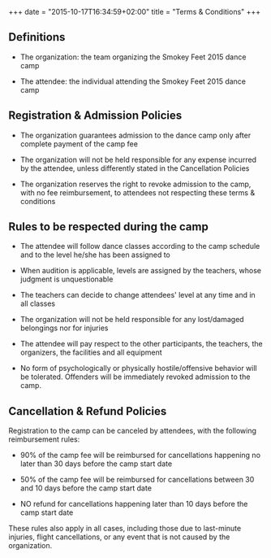 +++
date = "2015-10-17T16:34:59+02:00"
title = "Terms & Conditions"
+++

## Definitions

-  The organization: the team organizing the Smokey Feet 2015 dance camp

-  The attendee: the individual attending the Smokey Feet 2015 dance camp

## Registration & Admission Policies

- The organization guarantees admission to the dance camp only after complete
  payment of the camp fee

- The organization will not be held responsible for any expense incurred by
  the attendee, unless differently stated in the Cancellation Policies

- The organization reserves the right to revoke admission to the camp, with
  no fee reimbursement, to attendees not respecting these terms &amp; conditions

## Rules to be respected during the camp

- The attendee will follow dance classes according to the camp schedule
  and to the level he/she has been assigned to

- When audition is applicable, levels are assigned by the teachers, whose
  judgment is unquestionable

- The teachers can decide to change attendees' level at any time and in
  all classes

- The organization will not be held responsible for any lost/damaged
  belongings nor for injuries

- The attendee will pay respect to the other participants, the teachers,
   the organizers, the facilities and all equipment

- No form of psychologically or physically hostile/offensive behavior will
  be tolerated. Offenders will be immediately revoked admission to the camp.

## Cancellation & Refund Policies

Registration to the camp can be canceled by attendees, with the
following reimbursement rules:

- 90% of the camp fee will be reimbursed for cancellations happening
  no later than 30 days before the camp start date

- 50% of the camp fee will be reimbursed for cancellations between 30
  and 10 days before the camp start date

- NO refund for cancellations happening later than 10 days before the
  camp start date

These rules also apply in all cases, including those due to last-minute
injuries, flight cancellations, or any event that is not caused by the
organization.
